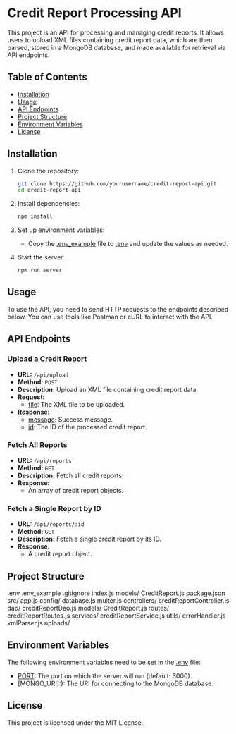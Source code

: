 # Credit Report Processing API

This project is an API for processing and managing credit reports. It allows users to upload XML files containing credit report data, which are then parsed, stored in a MongoDB database, and made available for retrieval via API endpoints.

## Table of Contents

- [Installation](#installation)
- [Usage](#usage)
- [API Endpoints](#api-endpoints)
- [Project Structure](#project-structure)
- [Environment Variables](#environment-variables)
- [License](#license)

## Installation

1. Clone the repository:
    ```sh
    git clone https://github.com/yourusername/credit-report-api.git
    cd credit-report-api
    ```

2. Install dependencies:
    ```sh
    npm install
    ```

3. Set up environment variables:
    - Copy the [.env_example](http://_vscodecontentref_/0) file to [.env](http://_vscodecontentref_/1) and update the values as needed.

4. Start the server:
    ```sh
    npm run server
    ```

## Usage

To use the API, you need to send HTTP requests to the endpoints described below. You can use tools like Postman or cURL to interact with the API.

## API Endpoints

### Upload a Credit Report

- **URL:** `/api/upload`
- **Method:** `POST`
- **Description:** Upload an XML file containing credit report data.
- **Request:**
    - [file](http://_vscodecontentref_/2): The XML file to be uploaded.
- **Response:**
    - [message](http://_vscodecontentref_/3): Success message.
    - [id](http://_vscodecontentref_/4): The ID of the processed credit report.

### Fetch All Reports

- **URL:** `/api/reports`
- **Method:** `GET`
- **Description:** Fetch all credit reports.
- **Response:**
    - An array of credit report objects.

### Fetch a Single Report by ID

- **URL:** `/api/reports/:id`
- **Method:** `GET`
- **Description:** Fetch a single credit report by its ID.
- **Response:**
    - A credit report object.

## Project Structure
.env .env_example .gitignore index.js models/ CreditReport.js package.json src/ app.js config/ database.js multer.js controllers/ creditReportController.js dao/ creditReportDao.js models/ CreditReport.js routes/ creditReportRoutes.js services/ creditReportService.js utils/ errorHandler.js xmlParser.js uploads/

## Environment Variables

The following environment variables need to be set in the [.env](http://_vscodecontentref_/5) file:

- [PORT](): The port on which the server will run (default: 3000).
- [MONGO_URI]:): The URI for connecting to the MongoDB database.

## License

This project is licensed under the MIT License.
